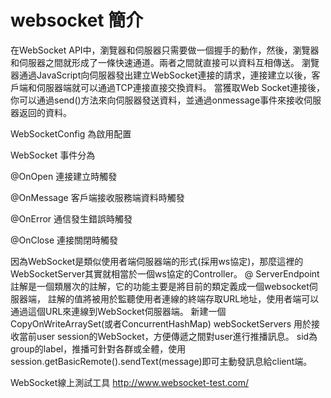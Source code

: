 # websocket 簡介

在WebSocket API中，瀏覽器和伺服器只需要做一個握手的動作，然後，瀏覽器和伺服器之間就形成了一條快速通道。兩者之間就直接可以資料互相傳送。
瀏覽器通過JavaScript向伺服器發出建立WebSocket連接的請求，連接建立以後，客戶端和伺服器端就可以通過TCP連接直接交換資料。
當獲取Web Socket連接後，你可以通過send()方法來向伺服器發送資料，並通過onmessage事件來接收伺服器返回的資料。

WebSocketConfig 為啟用配置

WebSocket 事件分為

@OnOpen	  連接建立時觸發

@OnMessage	客戶端接收服務端資料時觸發

@OnError	通信發生錯誤時觸發

@OnClose	連接關閉時觸發

因為WebSocket是類似使用者端伺服器端的形式(採用ws協定)，那麼這裡的WebSocketServer其實就相當於一個ws協定的Controller。
@ ServerEndpoint 註解是一個類層次的註解，它的功能主要是將目前的類定義成一個websocket伺服器端，
註解的值將被用於監聽使用者連線的終端存取URL地址，使用者端可以通過這個URL來連線到WebSocket伺服器端。
新建一個CopyOnWriteArraySet(或者ConcurrentHashMap) webSocketServers 用於接收當前user session的WebSocket，方便傳遞之間對user進行推播訊息。
sid為group的label，推播可針對各群或全體，使用session.getBasicRemote().sendText(message)即可主動發訊息給client端。

WebSocket線上測試工具
http://www.websocket-test.com/

